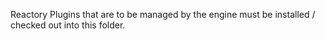 Reactory Plugins that are to be managed by the engine must be installed / checked out into this folder.